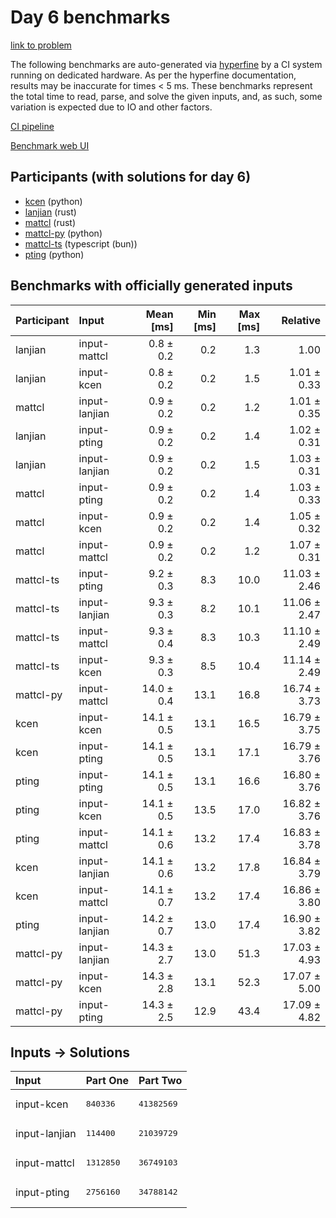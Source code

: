 # Day 6 benchmarks

[link to problem](https://adventofcode.com/2023/day/6)

The following benchmarks are auto-generated via
[hyperfine](https://github.com/sharkdp/hyperfine) by a CI system running on
dedicated hardware. As per the hyperfine documentation, results may be
inaccurate for times < 5 ms. These benchmarks represent the total time to read,
parse, and solve the given inputs, and, as such, some variation is expected due
to IO and other factors.

[CI pipeline](http://ci.papercode.net:8080/teams/main/pipelines/aoc2023)

[Benchmark web UI](https://aoc.ancalagon.black)


## Participants (with solutions for day 6)

- [kcen](https://github.com/kcen/aoc2023) (python)
- [lanjian](https://github.com/lanjian/aoc-2023) (rust)
- [mattcl](https://github.com/mattcl/aoc2023) (rust)
- [mattcl-py](https://github.com/mattcl/aoc2023-py) (python)
- [mattcl-ts](https://github.com/mattcl/aoc2023-js) (typescript (bun))
- [pting](https://github.com/pting/aoc2023) (python)


## Benchmarks with officially generated inputs

| Participant | Input | Mean [ms] | Min [ms] | Max [ms] | Relative |
|:---|:---|---:|---:|---:|---:|
| lanjian | input-mattcl | 0.8 ± 0.2 | 0.2 | 1.3 | 1.00 |
| lanjian | input-kcen | 0.8 ± 0.2 | 0.2 | 1.5 | 1.01 ± 0.33 |
| mattcl | input-lanjian | 0.9 ± 0.2 | 0.2 | 1.2 | 1.01 ± 0.35 |
| lanjian | input-pting | 0.9 ± 0.2 | 0.2 | 1.4 | 1.02 ± 0.31 |
| lanjian | input-lanjian | 0.9 ± 0.2 | 0.2 | 1.5 | 1.03 ± 0.31 |
| mattcl | input-pting | 0.9 ± 0.2 | 0.2 | 1.4 | 1.03 ± 0.33 |
| mattcl | input-kcen | 0.9 ± 0.2 | 0.2 | 1.4 | 1.05 ± 0.32 |
| mattcl | input-mattcl | 0.9 ± 0.2 | 0.2 | 1.2 | 1.07 ± 0.31 |
| mattcl-ts | input-pting | 9.2 ± 0.3 | 8.3 | 10.0 | 11.03 ± 2.46 |
| mattcl-ts | input-lanjian | 9.3 ± 0.3 | 8.2 | 10.1 | 11.06 ± 2.47 |
| mattcl-ts | input-mattcl | 9.3 ± 0.4 | 8.3 | 10.3 | 11.10 ± 2.49 |
| mattcl-ts | input-kcen | 9.3 ± 0.3 | 8.5 | 10.4 | 11.14 ± 2.49 |
| mattcl-py | input-mattcl | 14.0 ± 0.4 | 13.1 | 16.8 | 16.74 ± 3.73 |
| kcen | input-kcen | 14.1 ± 0.5 | 13.1 | 16.5 | 16.79 ± 3.75 |
| kcen | input-pting | 14.1 ± 0.5 | 13.1 | 17.1 | 16.79 ± 3.76 |
| pting | input-pting | 14.1 ± 0.5 | 13.1 | 16.6 | 16.80 ± 3.76 |
| pting | input-kcen | 14.1 ± 0.5 | 13.5 | 17.0 | 16.82 ± 3.76 |
| pting | input-mattcl | 14.1 ± 0.6 | 13.2 | 17.4 | 16.83 ± 3.78 |
| kcen | input-lanjian | 14.1 ± 0.6 | 13.2 | 17.8 | 16.84 ± 3.79 |
| kcen | input-mattcl | 14.1 ± 0.7 | 13.2 | 17.4 | 16.86 ± 3.80 |
| pting | input-lanjian | 14.2 ± 0.7 | 13.0 | 17.4 | 16.90 ± 3.82 |
| mattcl-py | input-lanjian | 14.3 ± 2.7 | 13.0 | 51.3 | 17.03 ± 4.93 |
| mattcl-py | input-kcen | 14.3 ± 2.8 | 13.1 | 52.3 | 17.07 ± 5.00 |
| mattcl-py | input-pting | 14.3 ± 2.5 | 12.9 | 43.4 | 17.09 ± 4.82 |


## Inputs -> Solutions

| Input | Part One | Part Two |
|:---|:---|:---|
|input-kcen|<pre>840336</pre>|<pre>41382569</pre>|
|input-lanjian|<pre>114400</pre>|<pre>21039729</pre>|
|input-mattcl|<pre>1312850</pre>|<pre>36749103</pre>|
|input-pting|<pre>2756160</pre>|<pre>34788142</pre>|